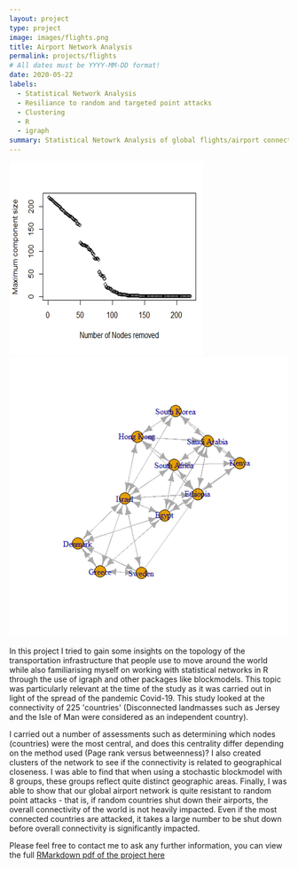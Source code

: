```yaml
---
layout: project
type: project
image: images/flights.png
title: Airport Network Analysis
permalink: projects/flights
# All dates must be YYYY-MM-DD format!
date: 2020-05-22
labels:
  - Statistical Network Analysis
  - Resiliance to random and targeted point attacks
  - Clustering
  - R
  - igraph
summary: Statistical Netowrk Analysis of global flights/airport connections
---
```


<div class="ui medium rounded images">
  <img class="ui image" src="../images/node.png">
  <img class="ui image" src="../images/connect.png">
</div>

In this project I tried to gain some insights on the topology of the transportation infrastructure that people use to move around the world while also familiarising myself on working with statistical networks in R through the use of igraph and other packages like blockmodels. This topic was particularly relevant at the time of the study as it was carried out  in light of the spread of the pandemic Covid-19. This study looked at the connectivity of 225 'countries' (Disconnected landmasses such as Jersey and the Isle of Man were considered as an independent country).

I carried out a number of assessments such as determining which nodes (countries) were the most central, and does this centrality differ depending on the method used (Page rank versus betweenness)? I also created clusters of the network to see if the connectivity is related to geographical closeness. I was able to find that when using a stochastic blockmodel with 8 groups, these groups reflect quite distinct geographic areas. Finally, I was able to show that our global airport network is quite resistant to random point attacks - that is, if random countries shut down their airports, the overall connectivity of the world is not heavily impacted. Even if the most connected countries are attacked, it takes a large number to be shut down before overall connectivity is significantly impacted.


Please feel free to contact me to ask any further information, you can view the full [RMarkdown pdf of the project here ](https://seanmc64.github.io/flights1.pdf)

